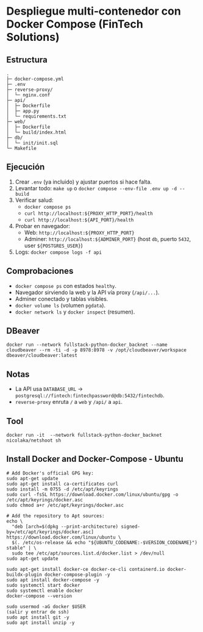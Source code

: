 # Despliegue multi‑contenedor con Docker Compose (FinTech Solutions)

## Estructura
```
.
├─ docker-compose.yml
├─ .env
├─ reverse-proxy/
│  └─ nginx.conf
├─ api/
│  ├─ Dockerfile
│  ├─ app.py
│  └─ requirements.txt
├─ web/
│  ├─ Dockerfile
│  └─ build/index.html
├─ db/
│  └─ init/init.sql
└─ Makefile
```

## Ejecución
1. Crear `.env` (ya incluido) y ajustar puertos si hace falta.
2. Levantar todo: `make up` o `docker compose --env-file .env up -d --build`
3. Verificar salud:
   - `docker compose ps`
   - `curl http://localhost:${PROXY_HTTP_PORT}/health`
   - `curl http://localhost:${API_PORT}/health`
4. Probar en navegador:
   - Web: `http://localhost:${PROXY_HTTP_PORT}`
   - Adminer: `http://localhost:${ADMINER_PORT}` (host `db`, puerto `5432`, user `${POSTGRES_USER}`)
5. Logs: `docker compose logs -f api`

## Comprobaciones
- `docker compose ps` con estados `healthy`.
- Navegador sirviendo la web y la API vía proxy (`/api/...`).
- Adminer conectado y tablas visibles.
- `docker volume ls` (volumen `pgdata`).
- `docker network ls` y `docker inspect` (resumen).

## DBeaver
```
docker run --network fullstack-python-docker_backnet --name cloudbeaver --rm -ti -d -p 8978:8978 -v /opt/cloudbeaver/workspace dbeaver/cloudbeaver:latest
```

## Notas
- La API usa `DATABASE_URL` -> `postgresql://fintech:fintechpassword@db:5432/fintechdb`.
- `reverse-proxy` enruta `/` a `web` y `/api/` a `api`.

## Tool
```
docker run -it  --network fullstack-python-docker_backnet nicolaka/netshoot sh
```

## Install Docker and Docker-Compose - Ubuntu
```
# Add Docker's official GPG key:
sudo apt-get update
sudo apt-get install ca-certificates curl
sudo install -m 0755 -d /etc/apt/keyrings
sudo curl -fsSL https://download.docker.com/linux/ubuntu/gpg -o /etc/apt/keyrings/docker.asc
sudo chmod a+r /etc/apt/keyrings/docker.asc

# Add the repository to Apt sources:
echo \
  "deb [arch=$(dpkg --print-architecture) signed-by=/etc/apt/keyrings/docker.asc] https://download.docker.com/linux/ubuntu \
  $(. /etc/os-release && echo "${UBUNTU_CODENAME:-$VERSION_CODENAME}") stable" | \
  sudo tee /etc/apt/sources.list.d/docker.list > /dev/null
sudo apt-get update
```

```
sudo apt-get install docker-ce docker-ce-cli containerd.io docker-buildx-plugin docker-compose-plugin -y
sudo apt install docker-compose -y
sudo systemctl start docker
sudo systemctl enable docker
docker-compose --version
```

```
sudo usermod -aG docker $USER
(salir y entrar de ssh)
sudo apt install git -y
sudo apt install unzip -y
```

